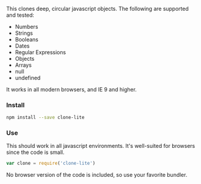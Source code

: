 This clones deep, circular javascript objects. The following are supported and tested:
 * Numbers
 * Strings
 * Booleans
 * Dates
 * Regular Expressions
 * Objects
 * Arrays
 * null
 * undefined

It works in all modern browsers, and IE 9 and higher.

### Install

```sh
npm install --save clone-lite
```

### Use

This should work in all javascript environments. It's well-suited for browsers since the code is small.

```js
var clone = require('clone-lite')
```

No browser version of the code is included, so use your favorite bundler.
